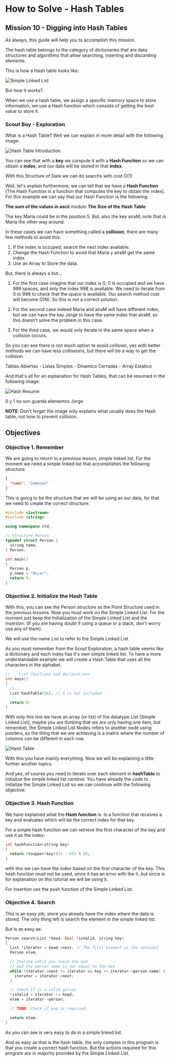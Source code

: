 # How to Solve - Hash Tables

## Mission 10 - Digging into Hash Tables

As always, this guide will help you to accomplish this mission.

The hash table belongs to the category of dictionaries that are data structures and algorithms that allow searching, inserting and discarding elements. 

This is how a Hash table looks like: 

![Simple Linked List](./img/T-Hash_1.png)

But how it works?.

When we use a hash table, we assign a specific memory space to store information, we use a Hash function which consists of getting the best value to store it. 

### Scout Boy - Exploration

What is a Hash Table? Well we can explain in more detail with the following image:

![Hash Table Introduction](./img/hash-intro.png)

You can see that with a **key** we compute it with a **Hash Function** so we can obtain a **index**, and our data will be stored in that **index**. 

With this Structure of Data we can do searchs with cost O(1)

Well, let's explain furthermore, we can tell that we have a **Hash Function** (The Hash Function is a function that computes the key to obtain the index).
For this example we can say that our Hash Function is the following:

**The sum of the values in ascii** modulo **The Size of the Hash Table**

The key Maria could be in the position 5.
But, also the key airaM, note that is Maria the other way around.

In these cases we can have something called a **collision**, there are many few methods to avoid this:

1. If the index is occuped, search the next index available.
2. Change the Hash Function to avoid that Maria y airaM get the same index.
3. Use an Array to Store the data.

But, there is always a but...

1. For the first case imagine that our index is 0, 0 is occupied and we have 999 spaces, and only the index 998 is available. We need to iterate from 0 to 998 to check that the space is available. Our search method cost will become O(N). So this is not a correct solution.

2. For the second case indeed Maria and airaM will have different index, but we can have the key Jorge to have the same index that airaM, so this doesn't solve the problem in this case.

3. For the third case, we would only iterate in the same space when a collision occurs.

So you can see there is not much option to avoid collision, yes with better methods we can have less collissions, but there will be a way to get the collision.

Tablas Abiertas - Listas Simples - Dinamico
Cerradas - Array Estatico

And that's all for an explanation for Hash Tables, that can be resumed in the following image:

![Hash Resume](./img/hash-resume.png)

0 y 1 no son guarda elementos Jorge

**NOTE**: Don't forget the image only explains what usually does the Hash table, not how to prevent collision.

## Objectives

### Objective 1. Remember

We are going to return to a previous lesson, simple linked list. For the moment we need a simple linked list that accomplishes the following structure:

```json
{
  "name": "Jameson"
}
```

This is going to be the structure that we will be using as our data, for that we need to create the correct structure:

```c++
#include <iostream>
#include <string>

using namespace std;

// Structure Person
typedef struct Person {
  string name;
} Person;

int main()
{
  Person p;
  p.name = "Oscar";
  return 0;
}
```

### Objective 2. Initialize the Hash Table

With this, you can see the Person structure as the Point Structure used in the previous lessons. Now you must work on the Simple Linked List. For the moment just keep the Initialization of the Simple Linked List and the Insertion. (If you are having doubt if using a queue or a stack, don't worry use any of them).

We will use the name List to refer to the Simple Linked List.

As you must remember from the Scout Exploration, a hash table seems like a dictionary and each index has it's own simple linked list. To have a more understandable example we will create a Hash Table that uses all the characters in the alphabet.

```c++
// .. List functions and declarations
int main()
{
  //...
  List hashTable[26]; // ñ is not included

  return 0;
}
```

With only this line we have an array (or list) of the datatype List (Simple Linked List), maybe you are thinking that we are only having one item, but remember, the Simple Linked List Nodes refers to another node using pointers, so the thing that we are achieving is a matrix where the number of columns can be different in each row.

![Hash Table](./img/matrix-cols.png)

With this you have mainly everything. Now we will be explaining a little further another topics.

And yes, of course you need to iterato over each element in **hashTable** to initialize the simple linked list centinel. You have already the code to initialize the Simple Linked List so we can continue with the following objective.

### Objective 3. Hash Function

We have explained what the **Hash function** is. Is a function that receives a key and evaluates which will be the correct index for that key.

For a simple hash function we can retrieve the first character of the key and use it as the index:

```c++
int hashFunction(string key)
{
  return (toupper(key[0]) - 65) % 26;
}
```

with this we can have the index based on the first character of the key. This hash function must not be used, since it has an error with the ñ, but since is for explanation on this tutorial we will be using it.

For insertion use the push function of the Simple Linked List.

### Objective 4. Search

This is an easy job, since you already have the index where the data is stored. The only thing left is search the element in the simple linked list.

But is as easy as:

```c++
Person search(List *head, bool *isValid, string key)
{
  List *iterator = head->next; // The first element is the centinel
  Person elem;

  // Iterate until you reach the end
  // and the person name is not equal to the key
  while (iterator->next != iterator && key != iterator->person.name) {
    iterator = iterator->next;
  }

  // Check if is a valid person
  *isValid = iterator != head;
  elem = iterator->person;

  // TODO: Check if pop is required.

  return elem;
}
```

As you can see is very easy to do in a simple linked list.

And as easy as that is the hash table, the only complex in this program is that you create a correct hash function. But the actions required for this program are in majority provided by the Simple Linked List.